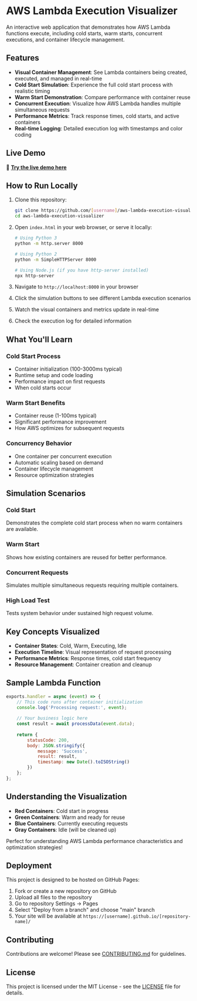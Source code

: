 # AWS Lambda Execution Visualizer

An interactive web application that demonstrates how AWS Lambda functions execute, including cold starts, warm starts, concurrent executions, and container lifecycle management.

## Features

- **Visual Container Management**: See Lambda containers being created, executed, and managed in real-time
- **Cold Start Simulation**: Experience the full cold start process with realistic timing
- **Warm Start Demonstration**: Compare performance with container reuse
- **Concurrent Execution**: Visualize how AWS Lambda handles multiple simultaneous requests
- **Performance Metrics**: Track response times, cold starts, and active containers
- **Real-time Logging**: Detailed execution log with timestamps and color coding

## Live Demo

🚀 **[Try the live demo here](https://[username].github.io/aws-lambda-execution-visualizer/)**

## How to Run Locally

1. Clone this repository:
   ```bash
   git clone https://github.com/[username]/aws-lambda-execution-visualizer.git
   cd aws-lambda-execution-visualizer
   ```

2. Open `index.html` in your web browser, or serve it locally:
   ```bash
   # Using Python 3
   python -m http.server 8000
   
   # Using Python 2
   python -m SimpleHTTPServer 8000
   
   # Using Node.js (if you have http-server installed)
   npx http-server
   ```

3. Navigate to `http://localhost:8000` in your browser

4. Click the simulation buttons to see different Lambda execution scenarios
5. Watch the visual containers and metrics update in real-time
6. Check the execution log for detailed information

## What You'll Learn

### Cold Start Process
- Container initialization (100-3000ms typical)
- Runtime setup and code loading
- Performance impact on first requests
- When cold starts occur

### Warm Start Benefits
- Container reuse (1-100ms typical)
- Significant performance improvement
- How AWS optimizes for subsequent requests

### Concurrency Behavior
- One container per concurrent execution
- Automatic scaling based on demand
- Container lifecycle management
- Resource optimization strategies

## Simulation Scenarios

### Cold Start
Demonstrates the complete cold start process when no warm containers are available.

### Warm Start  
Shows how existing containers are reused for better performance.

### Concurrent Requests
Simulates multiple simultaneous requests requiring multiple containers.

### High Load Test
Tests system behavior under sustained high request volume.

## Key Concepts Visualized

- **Container States**: Cold, Warm, Executing, Idle
- **Execution Timeline**: Visual representation of request processing
- **Performance Metrics**: Response times, cold start frequency
- **Resource Management**: Container creation and cleanup

## Sample Lambda Function

```javascript
exports.handler = async (event) => {
    // This code runs after container initialization
    console.log('Processing request:', event);
    
    // Your business logic here
    const result = await processData(event.data);
    
    return {
        statusCode: 200,
        body: JSON.stringify({
            message: 'Success',
            result: result,
            timestamp: new Date().toISOString()
        })
    };
};
```

## Understanding the Visualization

- **Red Containers**: Cold start in progress
- **Green Containers**: Warm and ready for reuse
- **Blue Containers**: Currently executing requests
- **Gray Containers**: Idle (will be cleaned up)

Perfect for understanding AWS Lambda performance characteristics and optimization strategies!

## Deployment

This project is designed to be hosted on GitHub Pages:

1. Fork or create a new repository on GitHub
2. Upload all files to the repository
3. Go to repository Settings → Pages
4. Select "Deploy from a branch" and choose "main" branch
5. Your site will be available at `https://[username].github.io/[repository-name]/`

## Contributing

Contributions are welcome! Please see [CONTRIBUTING.md](CONTRIBUTING.md) for guidelines.

## License

This project is licensed under the MIT License - see the [LICENSE](LICENSE) file for details.